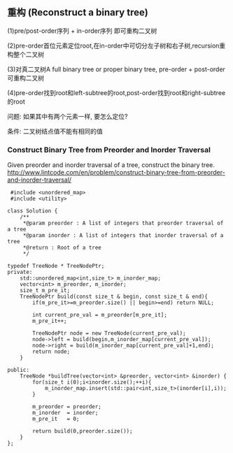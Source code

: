 

## 重构 \(Reconstruct a binary tree\)

\(1\)pre/post-order序列 + in-order序列 即可重构二叉树

\(2\)pre-order首位元素定位root,在in-order中可切分左子树和右子树,recursion重构整个二叉树



\(3\)对真二叉树A full binary tree or proper binary tree, pre-order + post-order 可重构二叉树

\(4\)pre-order找到root和left-subtree的root,post-order找到root和right-subtree的root



问题: 如果其中有两个元素一样, 要怎么定位?

条件: 二叉树结点值不能有相同的值


### Construct Binary Tree from Preorder and Inorder Traversal
Given preorder and inorder traversal of a tree, construct the binary tree.
http://www.lintcode.com/en/problem/construct-binary-tree-from-preorder-and-inorder-traversal/

```
 #include <unordered_map>
 #include <utility>

class Solution {
    /**
     *@param preorder : A list of integers that preorder traversal of a tree
     *@param inorder : A list of integers that inorder traversal of a tree
     *@return : Root of a tree
     */

typedef TreeNode * TreeNodePtr; 
private:
    std::unordered_map<int,size_t> m_inorder_map;
    vector<int> m_preorder, m_inorder;
    size_t m_pre_it;
    TreeNodePtr build(const size_t & begin, const size_t & end){
        if(m_pre_it>=m_preorder.size() || begin>=end) return NULL;
        
        int current_pre_val = m_preorder[m_pre_it];
        m_pre_it++;
        
        TreeNodePtr node = new TreeNode(current_pre_val);
        node->left = build(begin,m_inorder_map[current_pre_val]);
        node->right = build(m_inorder_map[current_pre_val]+1,end);
        return node;
    }
    
public:
    TreeNode *buildTree(vector<int> &preorder, vector<int> &inorder) {
        for(size_t i(0);i<inorder.size();++i){
            m_inorder_map.insert(std::pair<int,size_t>(inorder[i],i));
        }
        
        m_preorder = preorder;
        m_inorder  = inorder;
        m_pre_it   = 0;
        
        return build(0,preorder.size());
    }
};
```


